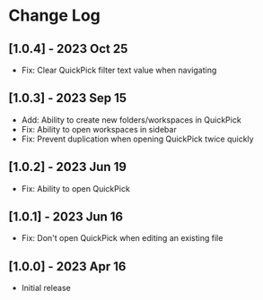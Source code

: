 # Change Log

## [1.0.4] - 2023 Oct 25
- Fix: Clear QuickPick filter text value when navigating

## [1.0.3] - 2023 Sep 15
- Add: Ability to create new folders/workspaces in QuickPick
- Fix: Ability to open workspaces in sidebar
- Fix: Prevent duplication when opening QuickPick twice quickly

## [1.0.2] - 2023 Jun 19
- Fix: Ability to open QuickPick

## [1.0.1] - 2023 Jun 16
- Fix: Don't open QuickPick when editing an existing file

## [1.0.0] - 2023 Apr 16
- Initial release
